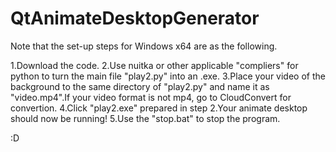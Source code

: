 # QtAnimateDesktopGenerator

Note that the set-up steps for Windows x64 are as the following.

1.Download the code.
2.Use nuitka or other applicable "compliers" for python to turn the main file "play2.py" into an .exe.
3.Place your video of the background to the same directory of "play2.py" and name it as "video.mp4".If your video format is not mp4, go to CloudConvert for convertion.
4.Click "play2.exe" prepared in step 2.Your animate desktop should now be running!
5.Use the "stop.bat" to stop the program.

:D
